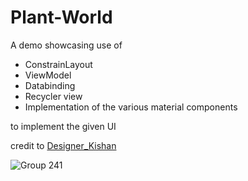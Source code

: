 # Plant-World


A demo showcasing use of 
- ConstrainLayout
-  ViewModel
- Databinding
- Recycler view 
- Implementation of the various material components

to implement the given UI

credit to [Designer_Kishan](https://www.figma.com/@designer_kishan)

![Group 241](https://user-images.githubusercontent.com/12650721/149422958-52b976f1-e01d-496f-afaf-069e1091f423.png)
